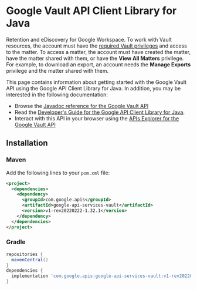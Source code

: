# Google Vault API Client Library for Java

Retention and eDiscovery for Google Workspace. To work with Vault resources, the account must have the [required Vault privileges](https://support.google.com/vault/answer/2799699) and access to the matter. To access a matter, the account must have created the matter, have the matter shared with them, or have the **View All Matters** privilege. For example, to download an export, an account needs the **Manage Exports** privilege and the matter shared with them. 

This page contains information about getting started with the Google Vault API
using the Google API Client Library for Java. In addition, you may be interested
in the following documentation:

* Browse the [Javadoc reference for the Google Vault API][javadoc]
* Read the [Developer's Guide for the Google API Client Library for Java][google-api-client].
* Interact with this API in your browser using the [APIs Explorer for the Google Vault API][api-explorer]

## Installation

### Maven

Add the following lines to your `pom.xml` file:

```xml
<project>
  <dependencies>
    <dependency>
      <groupId>com.google.apis</groupId>
      <artifactId>google-api-services-vault</artifactId>
      <version>v1-rev20220222-1.32.1</version>
    </dependency>
  </dependencies>
</project>
```

### Gradle

```gradle
repositories {
  mavenCentral()
}
dependencies {
  implementation 'com.google.apis:google-api-services-vault:v1-rev20220222-1.32.1'
}
```

[javadoc]: https://googleapis.dev/java/google-api-services-vault/latest/index.html
[google-api-client]: https://github.com/googleapis/google-api-java-client/
[api-explorer]: https://developers.google.com/apis-explorer/#p/vault/v1/
